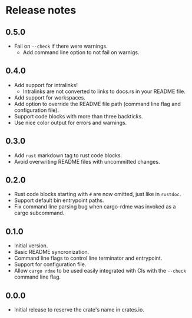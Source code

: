# Release notes

## 0.5.0

* Fail on `--check` if there were warnings.
  * Add command line option to not fail on warnigs.

## 0.4.0

* Add support for intralinks!
  * Intralinks are not converted to links to docs.rs in your README file.
* Add support for workspaces.
* Add option to override the README file path (command line flag and configuration file).
* Support code blocks with more than three backticks.
* Use nice color output for errors and warnings.

## 0.3.0

* Add `rust` markdown tag to rust code blocks.
* Avoid overwriting README files with uncommitted changes.

## 0.2.0

* Rust code blocks starting with `#` are now omitted, just like in `rustdoc`.
* Support default bin entrypoint paths.
* Fix command line parsing bug when cargo-rdme was invoked as a cargo subcommand.

## 0.1.0

* Initial version.
* Basic README syncronization.
* Command line flags to control line terminator and entrypoint.
* Support for configuration file.
* Allow `cargo rdme` to be used easily integrated with CIs with the `--check` command line flag.

## 0.0.0

* Initial release to reserve the crate's name in crates.io.
